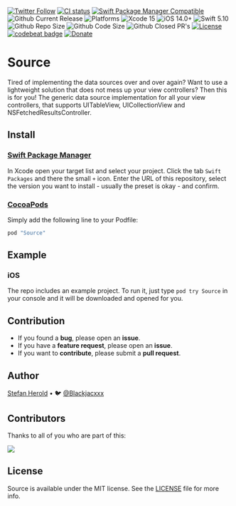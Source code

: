 [![Twitter Follow](https://img.shields.io/badge/follow-%40blackjacx-1DA1F2?logo=twitter&style=for-the-badge)](https://twitter.com/intent/follow?original_referer=https%3A%2F%2Fgithub.com%2Fblackjacx&screen_name=Blackjacxxx)
<a href="https://github.com/Blackjacx/Source/actions?query=workflow%3ACI"><img alt="CI status" src="https://github.com/blackjacx/source/workflows/CI/badge.svg" /></a>
<a href="https://swift.org/package-manager/"><img alt="Swift Package Manager Compatible" src="https://img.shields.io/badge/SPM-compatible-brightgreen.svg" /></a>
<img alt="Github Current Release" src="https://img.shields.io/github/release/blackjacx/Source.svg" />
<img alt="Platforms" src="https://img.shields.io/cocoapods/p/Source.svg" />
<img alt="Xcode 15" src="https://img.shields.io/badge/Xcode-15.0%2B-blue.svg" />
<img alt="iOS 14.0+" src="https://img.shields.io/badge/iOS-14.0%2B-blue.svg" />
<img alt="Swift 5.10" src="https://img.shields.io/badge/Swift-5.10%2B-orange.svg" />
<img alt="Github Repo Size" src="https://img.shields.io/github/repo-size/blackjacx/Source.svg" />
<img alt="Github Code Size" src="https://img.shields.io/github/languages/code-size/blackjacx/Source.svg" />
<img alt="Github Closed PR's" src="https://img.shields.io/github/issues-pr-closed/blackjacx/Source.svg" />
<a href="https://github.com/Blackjacx/Source/blob/develop/LICENSE?raw=true"><img alt="License" src="https://img.shields.io/cocoapods/l/Source.svg?style=flat" /></a>
<a href="https://codebeat.co/projects/github-com-blackjacx-source-develop"><img alt="codebeat badge" src="https://codebeat.co/badges/c74826a3-8f8b-41da-8daf-2bdfecc2163e" /></a>
[![Donate](https://img.shields.io/badge/Donate-PayPal-blue.svg?logo=paypal&style=for-the-badge)](https://www.paypal.me/STHEROLD)

<!-- <p align="center">
<img src="./icon.png" alt="Source" height="128" width="128">
</p> -->

# Source

Tired of implementing the data sources over and over again? Want to use a lightweight solution that does not mess up your view controllers? Then this is for you! The generic data source implementation for all your view controllers, that supports UITableView, UICollectionView and NSFetchedResultsController.

## Install

### [Swift Package Manager](https://swift.org/package-manager/)

In Xcode open your target list and select your project. Click the tab `Swift Packages` and there the small `+` icon. Enter the URL of this repository, select the version you want to install - usually the preset is okay - and confirm.

### [CocoaPods](http://cocoapods.org)

Simply add the following line to your Podfile:

```ruby
pod "Source"
```

## Example

### iOS

The repo includes an example project. To run it, just type `pod try Source` in your console and it will be downloaded and opened for you.

## Contribution

- If you found a **bug**, please open an **issue**.
- If you have a **feature request**, please open an **issue**.
- If you want to **contribute**, please submit a **pull request**.

## Author

[Stefan Herold](mailto:stefan.herold@gmail.com) • 🐦 [@Blackjacxxx](https://twitter.com/Blackjacxxx)

## Contributors

Thanks to all of you who are part of this:

<a href="https://github.com/blackjacx/Source/graphs/contributors">
  <img src="https://contrib.rocks/image?repo=blackjacx/Source" />
</a>

## License

Source is available under the MIT license. See the [LICENSE](LICENSE) file for more info.
